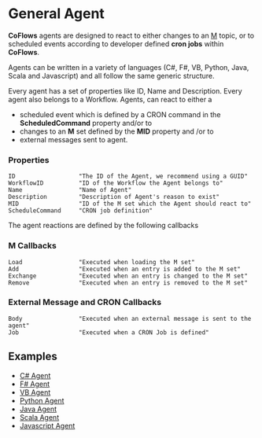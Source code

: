 General Agent
===

**CoFlows** agents are designed to react to either changes to an [M](../M.md "M Set") topic, or to scheduled events according to developer defined **cron jobs** within **CoFlows**.

Agents can be written in a variety of languages (C#, F#, VB, Python, Java, Scala and Javascript) and all follow the same generic structure.

Every agent has a set of properties like ID, Name and Description. Every agent also belongs to a Workflow.
Agents, can react to either a 
* scheduled event which is defined by a CRON command in the **ScheduledCommand** property and/or to
* changes to an **M** set defined by the **MID** property and /or to
* external messages sent to agent.

### Properties

    ID                  "The ID of the Agent, we recommend using a GUID"
    WorkflowID          "ID of the Workflow the Agent belongs to"
    Name                "Name of Agent"
    Description         "Description of Agent's reason to exist"
    MID                 "ID of the M set which the Agent should react to"
    ScheduleCommand     "CRON job definition"


The agent reactions are defined by the following callbacks
### M Callbacks

    Load                "Executed when loading the M set"
    Add                 "Executed when an entry is added to the M set"
    Exchange            "Executed when an entry is changed to the M set"
    Remove              "Executed when an entry is removed to the M set"

### External Message and CRON Callbacks

    Body                "Executed when an external message is sent to the agent"
    Job                 "Executed when a CRON Job is defined"

## Examples
* [C# Agent](Cs.md "C# Agent")
* [F# Agent](Fs.md "F# Agent")
* [VB Agent](Vb.md "VB Agent")
* [Python Agent](Python.md "Python Agent")
* [Java Agent](Java.md "Java Agent")
* [Scala Agent](Scala.md "Scala Agent")
* [Javascript Agent](Javascript.md "Javascript Agent")
